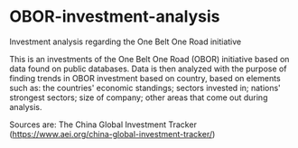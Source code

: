# OBOR-investment-analysis
Investment analysis regarding the One Belt One Road initiative

This is an investments of the One Belt One Road (OBOR) initiative based on data found on public databases. Data is then analyzed with the purpose of finding trends in OBOR
investment based on country, based on elements such as: the countries' economic standings; sectors invested in; nations' strongest sectors; size of company; other areas that
come out during analysis.

Sources are:
The China Global Investment Tracker (https://www.aei.org/china-global-investment-tracker/)
